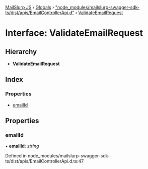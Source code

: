 [MailSlurp JS](../README.md) › [Globals](../globals.md) › ["node_modules/mailslurp-swagger-sdk-ts/dist/apis/EmailControllerApi.d"](../modules/_node_modules_mailslurp_swagger_sdk_ts_dist_apis_emailcontrollerapi_d_.md) › [ValidateEmailRequest](_node_modules_mailslurp_swagger_sdk_ts_dist_apis_emailcontrollerapi_d_.validateemailrequest.md)

# Interface: ValidateEmailRequest

## Hierarchy

* **ValidateEmailRequest**

## Index

### Properties

* [emailId](_node_modules_mailslurp_swagger_sdk_ts_dist_apis_emailcontrollerapi_d_.validateemailrequest.md#emailid)

## Properties

###  emailId

• **emailId**: *string*

Defined in node_modules/mailslurp-swagger-sdk-ts/dist/apis/EmailControllerApi.d.ts:47
